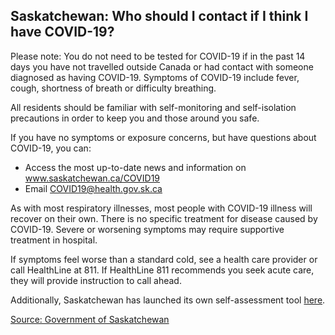 ## Saskatchewan: Who should I contact if I think I have COVID-19?

Please note: You do not need to be tested for COVID-19 if in the past 14 days you have not travelled outside Canada or had contact with someone diagnosed as having COVID-19. Symptoms of COVID-19 include fever, cough, shortness of breath or difficulty breathing.

All residents should be familiar with self-monitoring and self-isolation precautions in order to keep you and those around you safe.

If you have no symptoms or exposure concerns, but have questions about COVID-19, you can:

- Access the most up-to-date news and information on www.saskatchewan.ca/COVID19
- Email COVID19@health.gov.sk.ca

As with most respiratory illnesses, most people with COVID-19 illness will recover on their own. There is no specific treatment for disease caused by COVID-19. Severe or worsening symptoms may require supportive treatment in hospital.

If symptoms feel worse than a standard cold, see a health care provider or call HealthLine at 811. If HealthLine 811 recommends you seek acute care, they will provide instruction to call ahead.

Additionally, Saskatchewan has launched its own self-assessment tool [here](https://saskatchewan.ca/coronavirus#utm_campaign=q2_2015&utm_medium=short&utm_source=%2Fcoronavirus).

[Source: Government of Saskatchewan](https://www.saskatchewan.ca/government/health-care-administration-and-provider-resources/treatment-procedures-and-guidelines/emerging-public-health-issues/2019-novel-coronavirus/testing-information)
